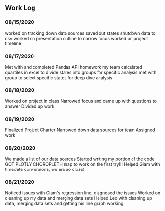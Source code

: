 ## Work Log
### 08/15/2020

worked on tracking down data sources
saved out states shutdown data to csv
worked on presentation outline to narrow focus
worked on project timeline 


### 08/17/2020
Met with and completed Pandas API homework my team
calculated quartiles in excel to divide states into groups for specific analysis
met with group to select specific states for deep dive analysis


### 08/18/2020
Worked on project in class
Narrowed focus and came up with questions to answer
Divided up work


### 08/19/2020
Finalized Project Charter
Narrowed down data sources for team
Assigned work


### 08/20/2020
We made a list of our data sources
Started writing my portion of the code
GOT PLOTLY CHOROPLETH map to work on the first try!!!
Helped Giam with timedate conversions, we are so close!


### 08/21/2020
Noticed issues with Giam's regression line, diagnosed the issues
Worked on cleaning up my data and merging data sets
Helped Leo with cleaning up data, merging data sets and getting his line graph working


